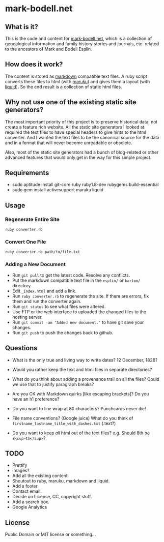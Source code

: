 # mark-bodell.net

## What is it?

This is the code and content for [mark-bodell.net](http://www.mark-bodell.net),
which is a collection of genealogical information and family history stories
and journals, etc. related to the ancestors of Mark and Bodell Esplin.

## How does it work?

The content is stored as [markdown][] compatible text files. A ruby script
converts these files to html (with [maruku][]) and gives them a layout (with
[liquid][]). So the end result is a collection of static html files.

[markdown]: http://daringfireball.net/projects/markdown/syntax
[maruku]: http://maruku.rubyforge.org/maruku.html
[liquid]: http://www.liquidmarkup.org

## Why not use one of the existing static site generators?

The most important priority of this project is to preserve historical data, not
create a feature rich website. All the static site generators I looked at
required the text files to have special headers to give hints to the html
converter. And I wanted the text files to be the canonical source for the data
and in a format that will never become unreadable or obsolete.

Also, most of the static site generators had a bunch of blog-related or other
advanced features that would only get in the way for this simple project.

## Requirements

* sudo aptitude install git-core ruby ruby1.8-dev rubygems build-essential
* sudo gem install activesupport maruku liquid

## Usage

### Regenerate Entire Site

    ruby converter.rb

### Convert One File

    ruby converter.rb path/to/file.txt

### Adding a New Document

* Run `git pull` to get the latest code. Resolve any conflicts.
* Put the markdown compatible text file in the `esplin/` or `barton/` directory.
* Edit `_index.html` and add a link.
* Run `ruby converter.rb` to regenerate the site. If there are errors, fix them and run the converter again.
* Run `git status` to see what files were altered.
* Use FTP or the web interface to uploaded the changed files to the hosting server.
* Run `git commit -am "Added new document."` to have git save your changes.
* Run `git push` to push the changes back to github.

## Questions

* What is the only true and living way to write dates? 12 December, 1828?

* Would you rather keep the text and html files in separate directories?

* What do you think about adding a provenance trail on all the files? Could we use that to justify paragraph breaks?

* Are you OK with Markdown quirks \[like escaping brackets\]? Do you have an h1 preference?

* Do you want to line wrap at 80 characters? Punchcards never die!

* File name conventions? (Google juice) What do you think of `firstname_lastname_title_with_dashes.txt` (.text?)

* Do you want to keep _all_ html out of the text files? e.g. Should 8th be `8<sup>th</sup>`?

## TODO

* Prettify
* images?
* Add all the existing content
* Shoutout to ruby, maruku, markdown and liquid.
* Add a footer.
* Contact email.
* Decide on License, CC, copyright stuff.
* Add a search box.
* Google Analytics

## License

Public Domain or MIT license or something...

